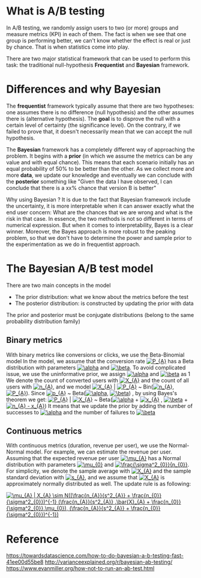 # What is A/B testing
In A/B testing, we randomly assign users to two (or more) groups and measure metrics (KPI) in each of them. The fact is when we see that one group is performing better, we can't know whether the effect is real or just by chance. That is when statistics come into play.

There are two major statistical framework that can be used to perform this task: the traditional null-hypothesis **Frequentist**  and  **Bayesian** framework. 

# Differences and why Bayesian

The **frequentist** framework typically assume that there are two hypotheses: one assumes there is no difference (null hypothesis) and the other assumes there is (alternative hypothesis). The **goal** is to disprove the null with a certain level of certainty (the significance level). On the contrary, if we failed to prove that, it doesn't necessarily mean that we can accept the null hypothesis.

The **Bayesian** framework has a completely different way of approaching the problem. It begins with a **prior** (in which we assume the metrics can be any value and with equal chance). This means that each scenario initially has an equal probability of 50%  to be better than the other. As we collect more and more **data**, we update our knowledge and eventually we can conclude with the **posterior** something like "Given the data I have observed, I can conclude that there is a xx% chance that version B is better"

Why using Bayesian ? It is due to the fact that Bayesian framework include the uncertainty, it is more interpretable when it can answer exactly what the end user concern: What are the chances that we are wrong and what is the risk in that case. In essence, the two methods is not so different in terms of numerical expression. But when it comes to interpretability, Bayes  is a clear winner. Moreover, the Bayes approach is more robust to the peaking problem, so that we don't have to determine the power and sample prior to the experimentation as we do in frequentist approach.
# The Bayesian A/B test model

There are two main concepts in the model

 - The prior distribution: what we know about the metrics before the test
 - The posterior distribution: is constructed by updating the prior with data
 
 The prior and posterior must be conjugate distributions (belong to the same probability distribution family)

## Binary metrics
With binary metrics like conversions or clicks, we use the Beta-Binomial model
In the model, we assume that the conversion rate <a href="https://www.codecogs.com/eqnedit.php?latex=P_{A}" target="_blank"><img src="https://latex.codecogs.com/gif.latex?P_{A}" title="P_{A}" /></a> has a Beta distribution with parameters <a href="https://www.codecogs.com/eqnedit.php?latex=\alpha" target="_blank"><img src="https://latex.codecogs.com/gif.latex?\alpha" title="\alpha" /></a> and <a href="https://www.codecogs.com/eqnedit.php?latex=\beta" target="_blank"><img src="https://latex.codecogs.com/gif.latex?\beta" title="\beta" /></a>. To avoid complicated issue, we use the uninformative prior, we assign  <a href="https://www.codecogs.com/eqnedit.php?latex=\alpha" target="_blank"><img src="https://latex.codecogs.com/gif.latex?\alpha" title="\alpha" /></a> and <a href="https://www.codecogs.com/eqnedit.php?latex=\beta" target="_blank"><img src="https://latex.codecogs.com/gif.latex?\beta" title="\beta" /></a> as 1
We denote the count of converted users with <a href="https://www.codecogs.com/eqnedit.php?latex=X_{A}" target="_blank"><img src="https://latex.codecogs.com/gif.latex?X_{A}" title="X_{A}" /></a> and the count of all users with <a href="https://www.codecogs.com/eqnedit.php?latex=n_{A}" target="_blank"><img src="https://latex.codecogs.com/gif.latex?n_{A}" title="n_{A}" /></a>, and we model
 <a href="https://www.codecogs.com/eqnedit.php?latex=X_{A}" target="_blank"><img src="https://latex.codecogs.com/gif.latex?X_{A}" title="X_{A}" /></a> | <a href="https://www.codecogs.com/eqnedit.php?latex=P_{A}" target="_blank"><img src="https://latex.codecogs.com/gif.latex?P_{A}" title="P_{A}" /></a> ~ Bin(<a href="https://www.codecogs.com/eqnedit.php?latex=n_{A}" target="_blank"><img src="https://latex.codecogs.com/gif.latex?n_{A}" title="n_{A}" /></a>, <a href="https://www.codecogs.com/eqnedit.php?latex=P_{A}" target="_blank"><img src="https://latex.codecogs.com/gif.latex?P_{A}" title="P_{A}" /></a>). Since 
 <a href="https://www.codecogs.com/eqnedit.php?latex=p_{A}" target="_blank"><img src="https://latex.codecogs.com/gif.latex?p_{A}" title="p_{A}" /></a> ~ Beta(<a href="https://www.codecogs.com/eqnedit.php?latex=\alpha" target="_blank"><img src="https://latex.codecogs.com/gif.latex?\alpha" title="\alpha" /></a>, <a href="https://www.codecogs.com/eqnedit.php?latex=\beta" target="_blank"><img src="https://latex.codecogs.com/gif.latex?\beta" title="\beta" /></a>)
, by using Bayes's theorem we get:
<a href="https://www.codecogs.com/eqnedit.php?latex=P_{A}" target="_blank"><img src="https://latex.codecogs.com/gif.latex?P_{A}" title="P_{A}" /></a> | <a href="https://www.codecogs.com/eqnedit.php?latex=X_{A}" target="_blank"><img src="https://latex.codecogs.com/gif.latex?X_{A}" title="X_{A}" /></a> ~ Beta(<a href="https://www.codecogs.com/eqnedit.php?latex=\alpha" target="_blank"><img src="https://latex.codecogs.com/gif.latex?\alpha" title="\alpha" /></a> + <a href="https://www.codecogs.com/eqnedit.php?latex=x_{A}" target="_blank"><img src="https://latex.codecogs.com/gif.latex?x_{A}" title="x_{A}" /></a> ,  <a href="https://www.codecogs.com/eqnedit.php?latex=\beta" target="_blank"><img src="https://latex.codecogs.com/gif.latex?\beta" title="\beta" /></a> + <a href="https://www.codecogs.com/eqnedit.php?latex=n_{A}&space;-&space;x_{A}" target="_blank"><img src="https://latex.codecogs.com/gif.latex?n_{A}&space;-&space;x_{A}" title="n_{A} - x_{A}" /></a>)
It means that we update the prior by adding the number of successes to <a href="https://www.codecogs.com/eqnedit.php?latex=\alpha" target="_blank"><img src="https://latex.codecogs.com/gif.latex?\alpha" title="\alpha" /></a> and the number of failures to <a href="https://www.codecogs.com/eqnedit.php?latex=\beta" target="_blank"><img src="https://latex.codecogs.com/gif.latex?\beta" title="\beta" /></a>

## Continuous metrics
With continuous metrics (duration, revenue per user), we use the Normal-Normal model. For example, we can estimate the revenue per user. Assuming that the expected revenue per user <a href="https://www.codecogs.com/eqnedit.php?latex=\mu_{A}" target="_blank"><img src="https://latex.codecogs.com/gif.latex?\mu_{A}" title="\mu_{A}" /></a> has a Normal distribution with parameters <a href="https://www.codecogs.com/eqnedit.php?latex=\mu_{0}" target="_blank"><img src="https://latex.codecogs.com/gif.latex?\mu_{0}" title="\mu_{0}" /></a> and <a href="https://www.codecogs.com/eqnedit.php?latex=\frac{\sigma^2_{0}}{n_{0}}" target="_blank"><img src="https://latex.codecogs.com/gif.latex?\frac{\sigma^2_{0}}{n_{0}}" title="\frac{\sigma^2_{0}}{n_{0}}" /></a>. For simplicity, we denote the sample average with <a href="https://www.codecogs.com/eqnedit.php?latex=X_{A}" target="_blank"><img src="https://latex.codecogs.com/gif.latex?X_{A}" title="X_{A}" /></a> and the sample standard deviation with <a href="https://www.codecogs.com/eqnedit.php?latex=s_{A}" target="_blank"><img src="https://latex.codecogs.com/gif.latex?s_{A}" title="s_{A}" /></a>, and we assume that <a href="https://www.codecogs.com/eqnedit.php?latex=X_{A}" target="_blank"><img src="https://latex.codecogs.com/gif.latex?X_{A}" title="X_{A}" /></a> is approximately normally distributed as well. The update rule is as following:

<a href="https://www.codecogs.com/eqnedit.php?latex=\mu_{A}&space;|&space;X_{A}&space;\sim&space;N((\frac{n_{A}}{s^2_{A}}&space;&plus;&space;\frac{n_{0}}{\sigma^2_{0}})^{-1}&space;(\frac{n_{A}}{s^2_{A}}&space;.\bar{X}_{A}&space;&plus;&space;\frac{n_{0}}{\sigma^2_{0}}.\mu_{0}),&space;(\frac{n_{A}}{s^2_{A}}&space;&plus;&space;\frac{n_{0}}{\sigma^2_{0}})^{-1})" target="_blank"><img src="https://latex.codecogs.com/gif.latex?\mu_{A}&space;|&space;X_{A}&space;\sim&space;N((\frac{n_{A}}{s^2_{A}}&space;&plus;&space;\frac{n_{0}}{\sigma^2_{0}})^{-1}&space;(\frac{n_{A}}{s^2_{A}}&space;.\bar{X}_{A}&space;&plus;&space;\frac{n_{0}}{\sigma^2_{0}}.\mu_{0}),&space;(\frac{n_{A}}{s^2_{A}}&space;&plus;&space;\frac{n_{0}}{\sigma^2_{0}})^{-1})" title="\mu_{A} | X_{A} \sim N((\frac{n_{A}}{s^2_{A}} + \frac{n_{0}}{\sigma^2_{0}})^{-1} (\frac{n_{A}}{s^2_{A}} .\bar{X}_{A} + \frac{n_{0}}{\sigma^2_{0}}.\mu_{0}), (\frac{n_{A}}{s^2_{A}} + \frac{n_{0}}{\sigma^2_{0}})^{-1})" /></a>

# Reference
https://towardsdatascience.com/how-to-do-bayesian-a-b-testing-fast-41ee00d55be8
http://varianceexplained.org/r/bayesian-ab-testing/
https://www.evanmiller.org/how-not-to-run-an-ab-test.html
